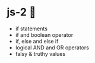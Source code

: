 # js-2 📝


- if statements
- if and boolean operator
- if, else and else if
- logical AND and OR operators
- falsy & truthy values 
